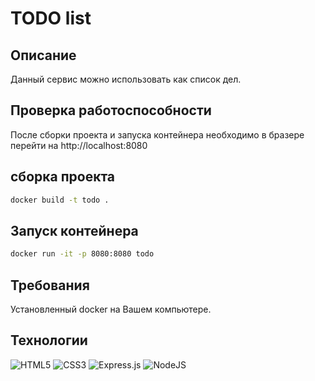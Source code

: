 # TODO list

## Описание
Данный сервис можно использовать как список дел.
## Проверка работоспособности
После сборки проекта и запуска контейнера необходимо в бразере перейти на http://localhost:8080

## сборка проекта
```sh
docker build -t todo .
```
## Запуск контейнера
```sh
docker run -it -p 8080:8080 todo
```
## Требования
Установленный docker на Вашем компьютере.
## Технологии
![HTML5](https://img.shields.io/badge/html5-%23E34F26.svg?style=for-the-badge&logo=html5&logoColor=white)
![CSS3](https://img.shields.io/badge/css3-%231572B6.svg?style=for-the-badge&logo=css3&logoColor=white)
![Express.js](https://img.shields.io/badge/express.js-%23404d59.svg?style=for-the-badge&logo=express&logoColor=%2361DAFB)
![NodeJS](https://img.shields.io/badge/node.js-6DA55F?style=for-the-badge&logo=node.js&logoColor=white)